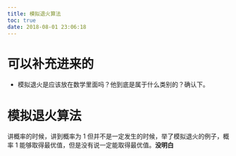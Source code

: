 ```yaml
---
title: 模拟退火算法
toc: true
date: 2018-08-01 23:06:18
---
```

# 可以补充进来的

- 模拟退火是应该放在数学里面吗？他到底是属于什么类别的？确认下。


# 模拟退火算法

讲概率的时候，讲到概率为 1 但并不是一定发生的时候，举了模拟退火的例子，概率 1 能够取得最优值，但是没有说一定能取得最优值。**没明白**
